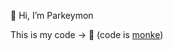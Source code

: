 👋 Hi, I’m Parkeymon

This is my code -> 🐒
(code is [monke](https://www.youtube.com/watch?v=bxqLsrlakK8))
